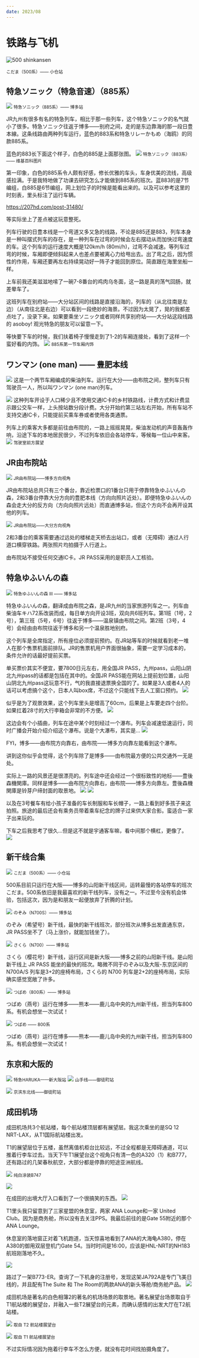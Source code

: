 ```yaml
---
date: 2023/08
---
```

# 铁路与飞机

<img src="https://s2.loli.net/2023/09/27/oO4kUigaLuNb2MI.jpg" alt="500 shinkansen"/>

<small>こだま（500系）—— 小仓站</small>


## 特急ソニック（特急音速）（885系）
![](https://s2.loli.net/2023/09/26/p2Mt9ARlwVQLS7c.jpg)
<small>特急ソニック（885系）—— 博多站</small>

JR九州有很多有名的特急列车，相比于那一些列车，这个特急ソニック的名气就小了很多。特急ソニック往返于博多——别府之间，走的是东边靠海的那一段日豊本線。这条线路由两种列车运行，蓝色的883系和特急リレーかもめ（海鸥）的同款885系。

蓝色的883长下面这个样子，白色的885是上面那张图。
![](https://s2.loli.net/2023/09/26/fiqtWjT9DVHn5au.png)
<small>特急ソニック（883系）—— 维基百科图片</small>

第一印象，白色的885系令人颇有好感，修长优雅的车头，车身优美的流线，高级感拉满。于是我特地做了功课去研究怎么才能做到885系的班次。蓝883的是7节编组，白885是6节编组，网上划位子的时候是能看出来的。以及可以参考这里的时刻表，里头标注了运行车辆。

https://207hd.com/post-31480/


等实际坐上了差点被这玩意整死。

列车行驶的日豊本线是一个弯道又多又急的线路，不论是885还是883，列车本身是一种叫摆式列车的存在，是一种列车在过弯的时候会左右摆动从而加快过弯速度的车。这个列车的运行速度大概是120km/h (80mi/h)，过弯不会减速。等列车过弯的时候，车厢即便倾斜起来人也差点要被离心力给甩出去。出了弯之后，因为惯性的作用，车厢还要再左右持续晃动好一阵子才能回到原位。简直跟在海里坐船一样。

上车前我还美滋滋地嗦了一碗7-8番台的鸡肉乌冬面，这一路是真的荡气回肠，就差晕车了。

这班列车在别府站——大分站区间的线路是直接沿海的，列车的（从北往南是左边）（从南往北是右边）可以看到一段绝妙的海景。不过因为太晃了，晃的我都差点吐了，没录下来。如果要乘坐ソニック或者同样共享别府站——大分站这段线路的 asoboy! 观光特急的朋友可以留意一下。

等快要下车的时候，我们扶着椅子慢慢走到了1-2的车厢连接处，看到了这样一个蛮好看的内饰。
![](https://s2.loli.net/2023/09/26/iyTPWwVjcsJB6MO.png)
<small>885系第一节车厢内饰</small>

## ワンマン (one man) —— 豊肥本线
![](https://s2.loli.net/2023/09/26/4LDTlbiVQmXZ7NM.jpg)
这是一个两节车厢编成的柴油列车。运行在大分——由布院之间，整列车只有驾驶员一人，所以叫ワンマン (one man)列车。

![](https://s2.loli.net/2023/09/26/XvjfI2iMTOhuU81.jpg)
这种列车开设于人口稀少且不使用交通IC卡的乡村铁路线，计费方式和计费显示跟公交车一样，上头按站数分段计费。大分开始约第三站左右开始，所有车站不支持交通IC卡，只能提前买乘车券或者使用各类通票。

列车上的乘客大多都是前往由布院的，一路上摇摇晃晃，柴油发动机的声音轰轰作响，沿途下车的本地居民很少，不过列车依旧会各站停车，等候每一位山中来客。
![](https://s2.loli.net/2023/09/26/qvfm59JLoKZ3WF4.jpg)
<small>驾驶室前方展望</small>

## JR由布院站
![](https://s2.loli.net/2023/09/26/2dKyvWasmpLtToV.jpg)
<small>JR由布院站——博多方向视角</small>

JR由布院站总共只有三个番台，靠近检票口的1番台只用于停靠特急ゆふいんの森，2和3番台停靠大分方向的豊肥本线（方向向照片近处）。即便特急ゆふいんの森会走大分的反方向（方向向照片远处）而直通博多站，但这个方向不会再开设其他的列车。

![](https://s2.loli.net/2023/09/26/1lqRJIQMN32eXHC.jpg)
<small>JR由布院站——大分方向视角</small>

2和3番台的乘客需要通过远处的楼梯走天桥去出站口，或者（无障碍）通过人行道口横穿铁路。两张照片均拍摄于人行道上。

由布院站不接受任何交通IC卡。JR PASS采用的是职员人工核验。


## 特急ゆふいんの森
![](https://s2.loli.net/2023/09/26/aNYlgMJF3ZWHAXy.jpg)
<small>特急ゆふいんの森 III —— 博多站</small>

特急ゆふいんの森，翻译成由布院之森，是JR九州的当家旅游列车之一。列车由柴油车キハ72系改装而成，每日单方向开设3班，双向共6班列车。第1班（1号，2号），第三班（5号，6号）往返于博多——温泉镇由布院之间。第2班（3号，4号）会经由由布院往返于博多和另一个温泉胜地别府。

这个列车是全席指定，所有座位必须提前预约。在JR站等车的时候就看到老一堆人在那个售票机面前排队。JR的售票机用户界面很抽象，需要一定学习成本的，条件允许的话最好提前买票。

单买票价其实不便宜，要7800日元左右，用全国JR PASS，九州pass，山阳山阴北九州pass的话都是包括在其中的。全国JR PASS能在网站上提前划位置，山阳山阴北九州pass这玩意不行，气的我直接退票换全国的了。如果是3人或者4人的话可以考虑搞个这个，日本人叫box席，不过这个只能线下去人工窗口预约。
![](https://s2.loli.net/2023/09/26/lEAC7KcQ4POouWk.png)

似乎是为了观景效果，这个列车里头是增高了60cm，后果是上车要走四个台阶。如果扛着28寸的大行李箱会非常的不方便。
![](https://s2.loli.net/2023/09/26/w1B6ey7v85YbMEd.png)

这边会有个小插曲，列车在途中某个时刻经过一个瀑布。列车会减速低速运行，同时广播会开始介绍介绍这个瀑布。说是个大瀑布，其实是...
![](https://s2.loli.net/2023/09/26/Oh6TINQJbu8nc4U.jpg)

FYI，博多——由布院方向靠右，由布院——博多方向靠左能看到这个瀑布。

讲到这你似乎会觉得，这个列车除了是博多——由布院最方便的公共交通外一无是处。

实际上一路的风景还是很漂亮的。列车途中还会经过一个很标致性的地标——豊後森機関庫。同样是博多——由布院方向靠右，由布院——博多方向靠左。豊後森機関庫是铃芽户缔封面的取景地。
![](https://s2.loli.net/2023/09/26/ZO5HJYwMzybImh1.png)
![](https://s2.loli.net/2023/09/26/hVOdaXBbvzrTC6n.png)

以及在3号餐车有给小孩子准备的车长制服和车长帽子，一路上看到好多孩子来这拍照。旅途的最后还会有乘务员带着乘车纪念的牌子过来供大家合影。蛮适合一家子出来玩的。

下车之后我思考了很久...但是这不就是宇通客车嘛，看中间那个横杠，更像了。
![](https://s2.loli.net/2023/09/26/xqkRWgrXMfy4LPh.jpg)

## 新干线合集
![](https://s2.loli.net/2023/09/27/oO4kUigaLuNb2MI.jpg)
<small>こだま（500系）—— 小仓站</small>

500系目前只运行在大阪——博多的山阳新干线区间，运转最慢的各站停车的班次こだま。500系依旧是我最喜欢的新干线列车，没有之一。不过至今没有机会体验，包括这次，因为是和朋友一起便放弃了折腾的计划。

![](https://s2.loli.net/2023/09/27/9IkvlWnQ5eACwSj.jpg)
<small>のぞみ（N700S）—— 博多站</small>

のぞみ（希望号）新干线，最快的新干线班次，部分班次从博多出发直通东京，JR PASS坐不了（马上涨价，就能加钱坐了）。

![](https://s2.loli.net/2023/09/27/1nzqcFowlK6yusC.jpg)
<small>さくら（N700）—— 博多站</small>

さくら（樱花号）新干线，运行区间是新大阪——博多之前的山阳新干线。是山阳新干线上 JR PASS 能坐的最快的班次。略微不同于のぞみ以及大阪-东京区间的 N700A/S 列车是3+2的座椅布局，さくら的 N700 列车是2+2的座椅布局，实际确实感觉宽敞了许多。

![](https://s2.loli.net/2023/09/27/xyh1ZmUlbP3TcQ6.jpg)
<small>つばめ（800系）—— 博多站</small>

つばめ（燕号）运行在博多——熊本——鹿儿岛中央的九州新干线，担当列车800系。有机会想坐一次试试！

![](https://s2.loli.net/2023/09/27/xyh1ZmUlbP3TcQ6.jpg)
<small>つばめ —— 800系</small>

つばめ（燕号）运行在博多——熊本——鹿儿岛中央的九州新干线，担当列车800系。有机会想坐一次试试！

## 东京和大阪的
![](https://s2.loli.net/2023/09/29/nS9F2bmGQ1aRXJU.jpg)
<small>特急HARUKA——新大阪站</small>
![](https://s2.loli.net/2023/09/29/EkZGDg7pKbq6xAw.jpg)
<small>山手线——御徒町站</small>

![](https://s2.loli.net/2023/09/29/wOFsC6Nv9Eh2qot.jpg)
<small>京滨东北线——御徒町站</small>

## 成田机场
成田机场共3个航站楼，每个航站楼顶层都有展望层。我这次乘坐的是SQ 12 NRT-LAX，从T1国际航站楼出发。

T1的展望层位于五楼，虽然离值机柜台比较远，不过全程都是无障碍通道，可以推着行李车过去。当天下午T1展望台这个视角只有清一色的A320（1）和B777，还有路过的几架春秋航空，大部分都是停靠的短途亚洲航线。

![](https://s2.loli.net/2023/09/30/zwCX4ORfeGcVAuh.png)
<small>纯白涂装B747</small>

![](https://s2.loli.net/2023/09/30/B9CAUKvrDVhxjdy.jpg)

在成田的出境大厅入口看到了一个很搞笑的东西。
![](https://s2.loli.net/2023/09/30/dgAvDrtpnR7swZq.png)

T1里头我只留意到了三家星盟的休息室，两家 ANA Lounge和一家 United Club。因为是商务舱，所以没有去关注PPS。我最后前往的是Gate 55附近的那个ANA Lounge。

休息室的落地窗正对着飞机跑道，当天惊喜地看到了ANA的大海龟A380，停在A380的御用双层登机门Gate 54。当时时间是16:00，应该是HNL-NRT的NH183航班刚落地不久。

![](https://s2.loli.net/2023/09/30/4DIeX8fiSZVgYpC.jpg)

路过了一架B773-ER。查询了一下机身的注册号，发现这架JA792A是专门飞美日线的，并且配有The Suite 和 The Room的两款ANA的新头等舱/商务舱产品。
![](https://s2.loli.net/2023/09/30/r7eyLVWQYqNknZ8.jpg)

成田机场是著名的白色相簿2的著名的机场场景的取景地。著名展望台场景取自于T1航站楼的展望台，并融入一些T2展望台的元素，而确认感情的出发大厅在T2航站楼。

![](https://s2.loli.net/2023/09/30/hCDzSpU4afoKBMs.jpg)
<small>取自 T2 航站楼展望台</small>


![](https://s2.loli.net/2023/09/30/MfpwuJe4KWysZD1.png)
<small>取自 T1 航站楼展望台</small>

不过实际情况因为拖着行李车不怎么方便，就没有花时间找拍摄角度了。